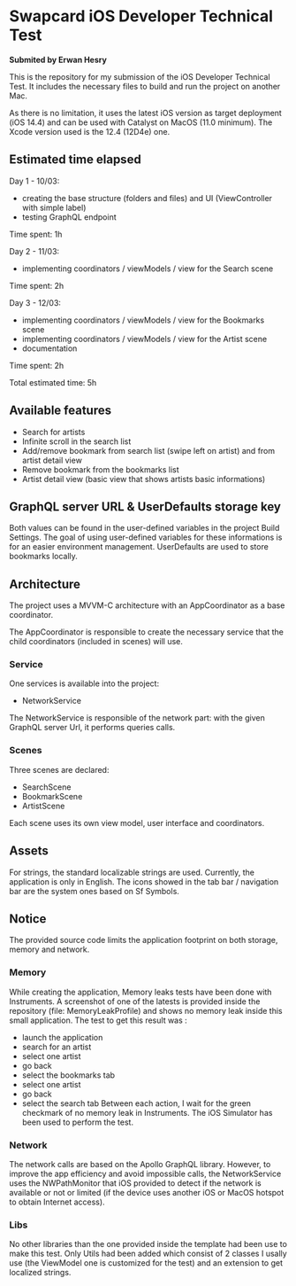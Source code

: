 # Swapcard iOS Developer Technical Test
**Submited by Erwan Hesry**

This is the repository for my submission of the iOS Developer Technical Test. It includes the necessary files to build and run the project on another Mac.

As there is no limitation, it uses the latest iOS version as target deployment (iOS 14.4) and can be used with Catalyst on MacOS (11.0 minimum). The Xcode version used is the 12.4 (12D4e) one. 

## Estimated time elapsed
Day 1 - 10/03:
- creating the base structure (folders and files) and UI (ViewController with simple label)
- testing GraphQL endpoint

Time spent: 1h

Day 2 - 11/03:
- implementing coordinators / viewModels / view for the Search scene

Time spent: 2h

Day 3 - 12/03:
- implementing coordinators / viewModels / view for the Bookmarks scene
- implementing coordinators / viewModels / view for the Artist scene
- documentation

Time spent: 2h

Total estimated time: 5h

## Available features
- Search for artists
- Infinite scroll in the search list
- Add/remove bookmark from search list (swipe left on artist) and from artist detail view
- Remove bookmark from the bookmarks list
- Artist detail view (basic view that shows artists basic informations)

## GraphQL server URL & UserDefaults storage key
Both values can be found in the user-defined variables in the project Build Settings. The goal of using user-defined variables for these informations is for an easier environment management. UserDefaults are used to store bookmarks locally.

## Architecture
The project uses a MVVM-C architecture with an AppCoordinator as a base coordinator.

The AppCoordinator is responsible to create the necessary service that the child coordinators (included in scenes) will use.

### Service
One services is available into the project:
- NetworkService

The NetworkService is responsible of the network part: with the given GraphQL server Url, it performs queries calls.

### Scenes
Three scenes are declared:
- SearchScene
- BookmarkScene
- ArtistScene

Each scene uses its own view model, user interface and coordinators.


## Assets
For strings, the standard localizable strings are used. Currently, the application is only in English.
The icons showed in the tab bar / navigation bar are the system ones based on Sf Symbols.

## Notice
The provided source code limits the application footprint on both storage, memory and network.

### Memory
While creating the application, Memory leaks tests have been done with Instruments. A screenshot of one of the latests is provided inside the repository (file: MemoryLeakProfile) and shows no memory leak inside this small application. The test to get this result was : 
- launch the application
- search for an artist
- select one artist
- go back
- select the bookmarks tab
- select one artist
- go back
- select the search tab
Between each action, I wait for the green checkmark of no memory leak in Instruments. The iOS Simulator has been used to perform the test.

### Network
The network calls are based on the Apollo GraphQL library. However, to improve the app efficiency and avoid impossible calls, the NetworkService uses the NWPathMonitor that iOS provided to detect if the network is available or not or limited (if the device uses another iOS or MacOS hotspot to obtain Internet access).

### Libs
No other libraries than the one provided inside the template had been use to make this test. Only Utils had been added which consist of 2 classes I usally use (the ViewModel one is customized for the test) and an extension to get localized strings. 
